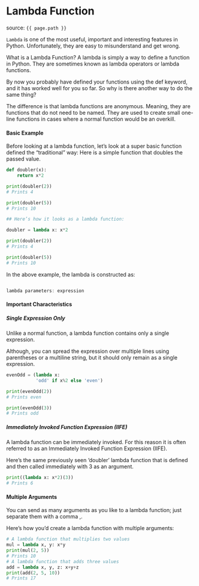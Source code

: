 # Lambda Function

source: `{{ page.path }}`

`Lambda` is one of the most useful, important and interesting features in Python. Unfortunately, they are easy to misunderstand and get wrong.

What is a Lambda Function?
A lambda is simply a way to define a function in Python. They are sometimes known as lambda operators or lambda functions.

By now you probably have defined your functions using the def keyword, and it has worked well for you so far. So why is there another way to do the same thing?

The difference is that lambda functions are anonymous. Meaning, they are functions that do not need to be named. They are used to create small one-line functions in cases where a normal function would be an overkill.

#### Basic Example
Before looking at a lambda function, let’s look at a super basic function defined the “traditional” way: Here is a simple function that doubles the passed value.
```python
def doubler(x):
    return x*2

print(doubler(2))
# Prints 4

print(doubler(5))
# Prints 10

## Here’s how it looks as a lambda function:

doubler = lambda x: x*2

print(doubler(2))
# Prints 4

print(doubler(5))
# Prints 10
```
In the above example, the lambda is constructed as:

```javascript 

lambda parameters: expression 

```

#### Important Characteristics
##### Single Expression Only
Unlike a normal function, a lambda function contains only a single expression.

Although, you can spread the expression over multiple lines using parentheses or a multiline string, but it should only remain as a single expression.
```python
evenOdd = (lambda x:
           'odd' if x%2 else 'even')

print(evenOdd(2))
# Prints even

print(evenOdd(3))
# Prints odd
```

##### Immediately Invoked Function Expression (IIFE)
A lambda function can be immediately invoked. For this reason it is often referred to as an Immediately Invoked Function Expression (IIFE).

Here’s the same previously seen ‘doubler’ lambda function that is defined and then called immediately with 3 as an argument.

```python
print((lambda x: x*2)(3))
# Prints 6
```
#### Multiple Arguments

You can send as many arguments as you like to a lambda function; just separate them with a comma ,.

Here’s how you’d create a lambda function with multiple arguments:
```python
# A lambda function that multiplies two values
mul = lambda x, y: x*y
print(mul(2, 5))
# Prints 10
# A lambda function that adds three values
add = lambda x, y, z: x+y+z
print(add(2, 5, 10))
# Prints 17
```





























